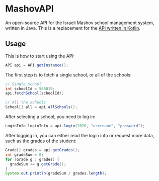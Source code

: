 # MashovAPI
An open-source API for the Israeli Mashov school management system, written in Java. This is a replacement for the [API written in Kotlin](https://gitlab.com/yoavst/mashov-api/).

## Usage
This is how to start using the API:
```java
API api = API.getInstance();
```
The first step is to fetch a single school, or all of the schools:
```java
// Single school
int schoolId = 580019;
api.fetchSchool(schoolId);

// All the schools
School[] all = api.allSchools();
```

After selecting a school, you need to log in:
```java
LoginInfo loginInfo = api.login(2020, "username", "password");
```

After logging in, you can either read the login info or request more data, such as the grades of the student:
```java
Grade[] grades = api.getGrades();
int gradeSum = 0;
for (Grade g : grades) {
  gradeSum += g.getGrade();
}
System.out.println(gradeSum / grades.length);
```
